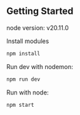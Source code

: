 ## Getting Started

node version: v20.11.0

Install modules
```bash
npm install
```

Run dev with nodemon:
```bash
npm run dev
```

Run with node:
```bash
npm start
```